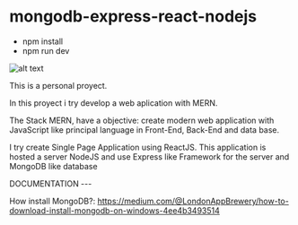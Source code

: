# mongodb-express-react-nodejs

- npm install
- npm run dev

![alt text](https://i.ytimg.com/vi/DqpL5UtJHus/maxresdefault.jpg)

This is a personal proyect.

In this proyect i try develop a web aplication with MERN.

The Stack MERN, have a objective: create modern web application with JavaScript like principal language in Front-End, Back-End and data base.

I try create Single Page Application using ReactJS.
This application is hosted a server NodeJS and use Express like Framework for the server and MongoDB like database


DOCUMENTATION ---

How install MongoDB?:
https://medium.com/@LondonAppBrewery/how-to-download-install-mongodb-on-windows-4ee4b3493514


